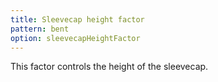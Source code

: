 ```yaml
---
title: Sleevecap height factor
pattern: bent
option: sleevecapHeightFactor
---
```

This factor controls the height of the sleevecap.
